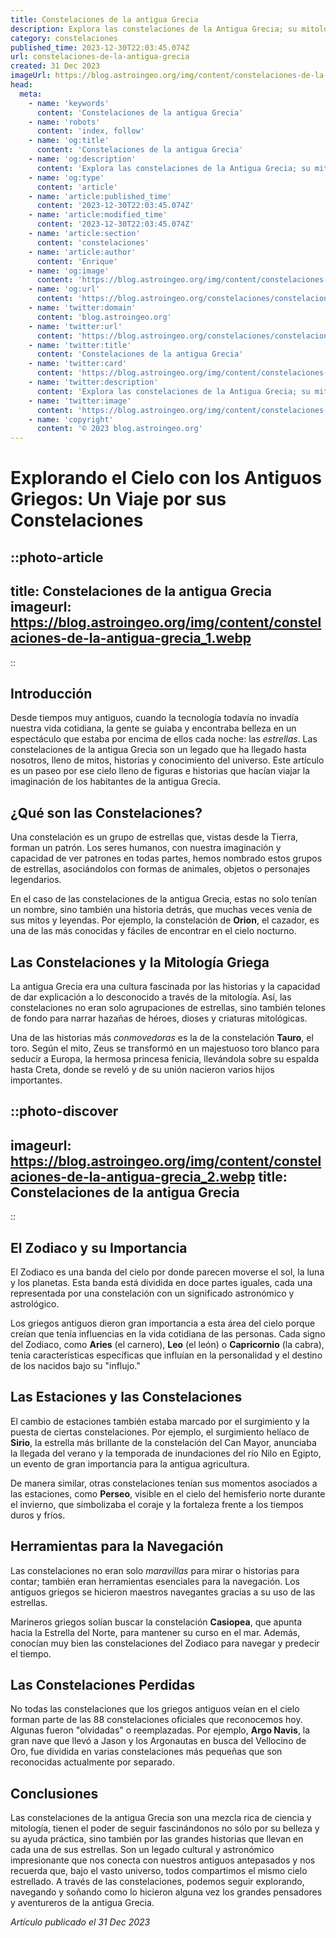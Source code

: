 ```yaml
---
title: Constelaciones de la antigua Grecia
description: Explora las constelaciones de la Antigua Grecia; su mitología, las estrellas y cómo los griegos usaron el cielo nocturno para guiarse.
category: constelaciones
published_time: 2023-12-30T22:03:45.074Z
url: constelaciones-de-la-antigua-grecia
created: 31 Dec 2023
imageUrl: https://blog.astroingeo.org/img/content/constelaciones-de-la-antigua-grecia_1.webp
head:
  meta:
    - name: 'keywords'
      content: 'Constelaciones de la antigua Grecia'
    - name: 'robots'
      content: 'index, follow'
    - name: 'og:title'
      content: 'Constelaciones de la antigua Grecia'
    - name: 'og:description'
      content: 'Explora las constelaciones de la Antigua Grecia; su mitología, las estrellas y cómo los griegos usaron el cielo nocturno para guiarse.'
    - name: 'og:type'
      content: 'article'
    - name: 'article:published_time'
      content: '2023-12-30T22:03:45.074Z'
    - name: 'article:modified_time'
      content: '2023-12-30T22:03:45.074Z'
    - name: 'article:section'
      content: 'constelaciones'
    - name: 'article:author'
      content: 'Enrique'
    - name: 'og:image'
      content: 'https://blog.astroingeo.org/img/content/constelaciones-de-la-antigua-grecia_1.webp'
    - name: 'og:url'
      content: 'https://blog.astroingeo.org/constelaciones/constelaciones-de-la-antigua-grecia'
    - name: 'twitter:domain'
      content: 'blog.astroingeo.org'
    - name: 'twitter:url'
      content: 'https://blog.astroingeo.org/constelaciones/constelaciones-de-la-antigua-grecia'
    - name: 'twitter:title'
      content: 'Constelaciones de la antigua Grecia'
    - name: 'twitter:card'
      content: 'https://blog.astroingeo.org/img/content/constelaciones-de-la-antigua-grecia_1.webp'
    - name: 'twitter:description'
      content: 'Explora las constelaciones de la Antigua Grecia; su mitología, las estrellas y cómo los griegos usaron el cielo nocturno para guiarse.'
    - name: 'twitter:image'
      content: 'https://blog.astroingeo.org/img/content/constelaciones-de-la-antigua-grecia_1.webp'
    - name: 'copyright'
      content: '© 2023 blog.astroingeo.org'
---
```

# Explorando el Cielo con los Antiguos Griegos: Un Viaje por sus Constelaciones

::photo-article
---
title: Constelaciones de la antigua Grecia
imageurl: https://blog.astroingeo.org/img/content/constelaciones-de-la-antigua-grecia_1.webp
---
::

## Introducción

Desde tiempos muy antiguos, cuando la tecnología todavía no invadía nuestra vida cotidiana, la gente se guiaba y encontraba belleza en un espectáculo que estaba por encima de ellos cada noche: las _estrellas_. Las constelaciones de la antigua Grecia son un legado que ha llegado hasta nosotros, lleno de mitos, historias y conocimiento del universo. Este artículo es un paseo por ese cielo lleno de figuras e historias que hacían viajar la imaginación de los habitantes de la antigua Grecia.

## ¿Qué son las Constelaciones?

Una constelación es un grupo de estrellas que, vistas desde la Tierra, forman un patrón. Los seres humanos, con nuestra imaginación y capacidad de ver patrones en todas partes, hemos nombrado estos grupos de estrellas, asociándolos con formas de animales, objetos o personajes legendarios.

En el caso de las constelaciones de la antigua Grecia, estas no solo tenían un nombre, sino también una historia detrás, que muchas veces venía de sus mitos y leyendas. Por ejemplo, la constelación de **Orion**, el cazador, es una de las más conocidas y fáciles de encontrar en el cielo nocturno.

## Las Constelaciones y la Mitología Griega

La antigua Grecia era una cultura fascinada por las historias y la capacidad de dar explicación a lo desconocido a través de la mitología. Así, las constelaciones no eran solo agrupaciones de estrellas, sino también telones de fondo para narrar hazañas de héroes, dioses y criaturas mitológicas.

Una de las historias más _conmovedoras_ es la de la constelación **Tauro**, el toro. Según el mito, Zeus se transformó en un majestuoso toro blanco para seducir a Europa, la hermosa princesa fenicia, llevándola sobre su espalda hasta Creta, donde se reveló y de su unión nacieron varios hijos importantes.


::photo-discover
---
imageurl: https://blog.astroingeo.org/img/content/constelaciones-de-la-antigua-grecia_2.webp
title: Constelaciones de la antigua Grecia
---
::

## El Zodiaco y su Importancia

El Zodiaco es una banda del cielo por donde parecen moverse el sol, la luna y los planetas. Esta banda está dividida en doce partes iguales, cada una representada por una constelación con un significado astronómico y astrológico.

Los griegos antiguos dieron gran importancia a esta área del cielo porque creían que tenía influencias en la vida cotidiana de las personas. Cada signo del Zodiaco, como **Aries** (el carnero), **Leo** (el león) o **Capricornio** (la cabra), tenía características específicas que influían en la personalidad y el destino de los nacidos bajo su "influjo."

## Las Estaciones y las Constelaciones

El cambio de estaciones también estaba marcado por el surgimiento y la puesta de ciertas constelaciones. Por ejemplo, el surgimiento helíaco de **Sirio**, la estrella más brillante de la constelación del Can Mayor, anunciaba la llegada del verano y la temporada de inundaciones del río Nilo en Egipto, un evento de gran importancia para la antigua agricultura.

De manera similar, otras constelaciones tenían sus momentos asociados a las estaciones, como **Perseo**, visible en el cielo del hemisferio norte durante el invierno, que simbolizaba el coraje y la fortaleza frente a los tiempos duros y fríos.

## Herramientas para la Navegación

Las constelaciones no eran solo _maravillas_ para mirar o historias para contar; también eran herramientas esenciales para la navegación. Los antiguos griegos se hicieron maestros navegantes gracias a su uso de las estrellas.

Marineros griegos solían buscar la constelación **Casiopea**, que apunta hacia la Estrella del Norte, para mantener su curso en el mar. Además, conocían muy bien las constelaciones del Zodiaco para navegar y predecir el tiempo.

## Las Constelaciones Perdidas

No todas las constelaciones que los griegos antiguos veían en el cielo forman parte de las 88 constelaciones oficiales que reconocemos hoy. Algunas fueron "olvidadas" o reemplazadas. Por ejemplo, **Argo Navis**, la gran nave que llevó a Jason y los Argonautas en busca del Vellocino de Oro, fue dividida en varias constelaciones más pequeñas que son reconocidas actualmente por separado.

## Conclusiones

Las constelaciones de la antigua Grecia son una mezcla rica de ciencia y mitología, tienen el poder de seguir fascinándonos no sólo por su belleza y su ayuda práctica, sino también por las grandes historias que llevan en cada una de sus estrellas. Son un legado cultural y astronómico impresionante que nos conecta con nuestros antiguos antepasados y nos recuerda que, bajo el vasto universo, todos compartimos el mismo cielo estrellado. A través de las constelaciones, podemos seguir explorando, navegando y soñando como lo hicieron alguna vez los grandes pensadores y aventureros de la antigua Grecia.

_Artículo publicado el 31 Dec 2023_